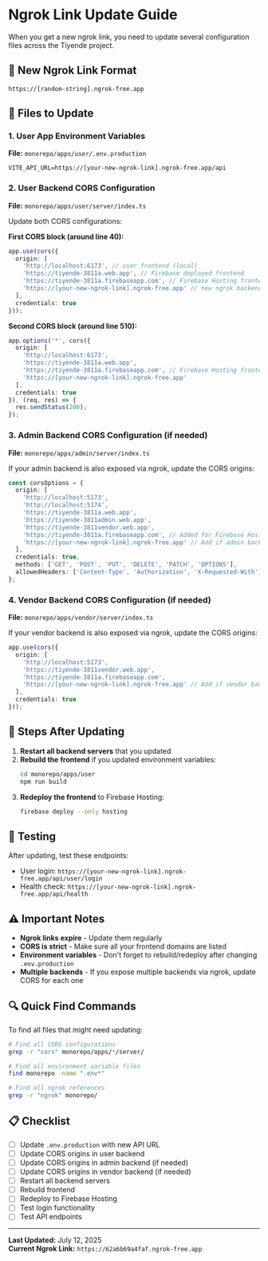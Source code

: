 # Ngrok Link Update Guide

When you get a new ngrok link, you need to update several configuration files across the Tiyende project.

## 🔗 New Ngrok Link Format
```
https://[random-string].ngrok-free.app
```

## 📝 Files to Update

### 1. User App Environment Variables
**File:** `monorepo/apps/user/.env.production`
```env
VITE_API_URL=https://[your-new-ngrok-link].ngrok-free.app/api
```

### 2. User Backend CORS Configuration
**File:** `monorepo/apps/user/server/index.ts`

Update both CORS configurations:

**First CORS block (around line 40):**
```typescript
app.use(cors({
  origin: [
    'http://localhost:6173', // user frontend (local)
    'https://tiyende-3811a.web.app', // Firebase deployed frontend
    'https://tiyende-3811a.firebaseapp.com', // Firebase Hosting frontend
    'https://[your-new-ngrok-link].ngrok-free.app' // new ngrok backend
  ],
  credentials: true
}));
```

**Second CORS block (around line 510):**
```typescript
app.options('*', cors({
  origin: [
    'http://localhost:6173',
    'https://tiyende-3811a.web.app',
    'https://tiyende-3811a.firebaseapp.com', // Firebase Hosting frontend
    'https://[your-new-ngrok-link].ngrok-free.app'
  ],
  credentials: true
}), (req, res) => {
  res.sendStatus(200);
});
```

### 3. Admin Backend CORS Configuration (if needed)
**File:** `monorepo/apps/admin/server/index.ts`

If your admin backend is also exposed via ngrok, update the CORS origins:

```typescript
const corsOptions = {
  origin: [
    'http://localhost:5173',
    'http://localhost:5174',
    'https://tiyende-3811a.web.app',
    'https://tiyende-3811admin.web.app',
    'https://tiyende-3811vendor.web.app',
    'https://tiyende-3811a.firebaseapp.com', // Added for Firebase Hosting frontend
    'https://[your-new-ngrok-link].ngrok-free.app' // Add if admin backend is exposed
  ],
  credentials: true,
  methods: ['GET', 'POST', 'PUT', 'DELETE', 'PATCH', 'OPTIONS'],
  allowedHeaders: ['Content-Type', 'Authorization', 'X-Requested-With']
};
```

### 4. Vendor Backend CORS Configuration (if needed)
**File:** `monorepo/apps/vendor/server/index.ts`

If your vendor backend is also exposed via ngrok, update the CORS origins:

```typescript
app.use(cors({
  origin: [
    'http://localhost:5173',
    'https://tiyende-3811vendor.web.app',
    'https://tiyende-3811a.firebaseapp.com',
    'https://[your-new-ngrok-link].ngrok-free.app' // Add if vendor backend is exposed
  ],
  credentials: true
}));
```

## 🔄 Steps After Updating

1. **Restart all backend servers** that you updated
2. **Rebuild the frontend** if you updated environment variables:
   ```bash
   cd monorepo/apps/user
   npm run build
   ```
3. **Redeploy the frontend** to Firebase Hosting:
   ```bash
   firebase deploy --only hosting
   ```

## 🧪 Testing

After updating, test these endpoints:
- User login: `https://[your-new-ngrok-link].ngrok-free.app/api/user/login`
- Health check: `https://[your-new-ngrok-link].ngrok-free.app/api/health`

## ⚠️ Important Notes

- **Ngrok links expire** - Update them regularly
- **CORS is strict** - Make sure all your frontend domains are listed
- **Environment variables** - Don't forget to rebuild/redeploy after changing `.env.production`
- **Multiple backends** - If you expose multiple backends via ngrok, update CORS for each one

## 🔍 Quick Find Commands

To find all files that might need updating:
```bash
# Find all CORS configurations
grep -r "cors" monorepo/apps/*/server/

# Find all environment variable files
find monorepo -name ".env*"

# Find all ngrok references
grep -r "ngrok" monorepo/
```

## 📋 Checklist

- [ ] Update `.env.production` with new API URL
- [ ] Update CORS origins in user backend
- [ ] Update CORS origins in admin backend (if needed)
- [ ] Update CORS origins in vendor backend (if needed)
- [ ] Restart all backend servers
- [ ] Rebuild frontend
- [ ] Redeploy to Firebase Hosting
- [ ] Test login functionality
- [ ] Test API endpoints

---

**Last Updated:** July 12, 2025  
**Current Ngrok Link:** `https://62a6b69a4faf.ngrok-free.app` 